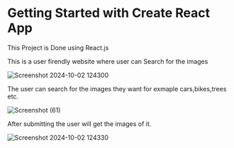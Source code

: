 # Getting Started with Create React App
This Project is Done using React.js

This is a user firendly website where user can Search for the images 

![Screenshot 2024-10-02 124300](https://github.com/user-attachments/assets/51e9e4fd-9de2-4f66-a339-e117bfda7315)

The user can search for the images they want for exmaple cars,bikes,trees etc.

![Screenshot (61)](https://github.com/user-attachments/assets/46846c90-347b-4264-9be3-53cb2f87be30)

After submitting the user will get the images of it.


![Screenshot 2024-10-02 124330](https://github.com/user-attachments/assets/b9d3d3da-6625-4410-92b7-3f84bf932784)










